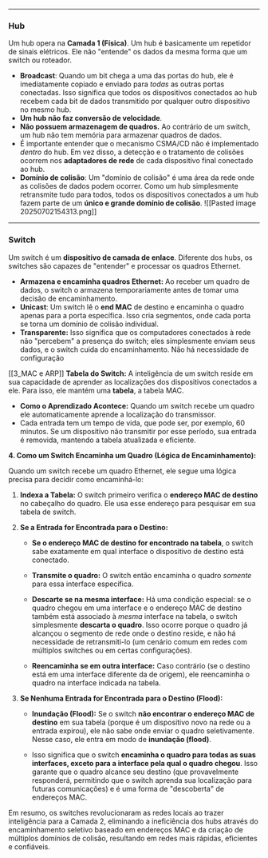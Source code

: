 
---

### **Hub**
Um hub opera na **Camada 1 (Física)**. Um hub é basicamente um repetidor de sinais elétricos. Ele não "entende" os dados da mesma forma que um switch ou roteador.

- **Broadcast**: Quando um bit chega a uma das portas do hub, ele é imediatamente copiado e enviado para _todas_ as outras portas conectadas. Isso significa que todos os dispositivos conectados ao hub recebem cada bit de dados transmitido por qualquer outro dispositivo no mesmo hub.
- **Um hub não faz conversão de velocidade**.
- **Não possuem armazenagem de quadros.** Ao contrário de um switch, um hub não tem memória para armazenar quadros de dados.
- É importante entender que o mecanismo CSMA/CD não é implementado _dentro_ do hub. Em vez disso, a detecção e o tratamento de colisões ocorrem nos **adaptadores de rede** de cada dispositivo final conectado ao hub. 
- **Domínio de colisão**: Um "domínio de colisão" é uma área da rede onde as colisões de dados podem ocorrer. Como um hub simplesmente retransmite tudo para todos, todos os dispositivos conectados a um hub fazem parte de um **único e grande domínio de colisão**.
![[Pasted image 20250702154313.png]]


---
### **Switch**
Um switch é um **dispositivo de camada de enlace**. Diferente dos hubs, os switches são capazes de "entender" e processar os quadros Ethernet.

- **Armazena e encaminha quadros Ethernet:** Ao receber um quadro de dados, o switch o armazena temporariamente antes de tomar uma decisão de encaminhamento.
- **Unicast**: Um switch lê o **end MAC** de destino e encaminha o quadro apenas para a porta específica. Isso cria segmentos, onde cada porta se torna um domínio de colisão individual.
- **Transparente:** Isso significa que os computadores conectados à rede não "percebem" a presença do switch; eles simplesmente enviam seus dados, e o switch cuida do encaminhamento. Não há necessidade de configuração

[[3_MAC e ARP]]
**Tabela do Switch:**
A inteligência de um switch reside em sua capacidade de aprender as localizações dos dispositivos conectados a ele. Para isso, ele mantém uma **tabela**, a tabela MAC.

- **Como o Aprendizado Acontece:** Quando um switch recebe um quadro ele automaticamente aprende a localização do transmissor.
- Cada entrada tem um tempo de vida, que pode ser, por exemplo, 60 minutos. Se um dispositivo não transmitir por esse período, sua entrada é removida, mantendo a tabela atualizada e eficiente.
        

**4. Como um Switch Encaminha um Quadro (Lógica de Encaminhamento):**

Quando um switch recebe um quadro Ethernet, ele segue uma lógica precisa para decidir como encaminhá-lo:

1. **Indexa a Tabela:** O switch primeiro verifica o **endereço MAC de destino** no cabeçalho do quadro. Ele usa esse endereço para pesquisar em sua tabela de switch.
    
2. **Se a Entrada for Encontrada para o Destino:**
    
    - **Se o endereço MAC de destino for encontrado na tabela**, o switch sabe exatamente em qual interface o dispositivo de destino está conectado.
        
    - **Transmite o quadro:** O switch então encaminha o quadro _somente_ para essa interface específica.
        
    - **Descarte se na mesma interface:** Há uma condição especial: se o quadro chegou em uma interface e o endereço MAC de destino também está associado à _mesma_ interface na tabela, o switch simplesmente **descarta o quadro**. Isso ocorre porque o quadro já alcançou o segmento de rede onde o destino reside, e não há necessidade de retransmiti-lo (um cenário comum em redes com múltiplos switches ou em certas configurações).
        
    - **Reencaminha se em outra interface:** Caso contrário (se o destino está em uma interface diferente da de origem), ele reencaminha o quadro na interface indicada na tabela.
        
3. **Se Nenhuma Entrada for Encontrada para o Destino (Flood):**
    
    - **Inundação (Flood):** Se o switch **não encontrar o endereço MAC de destino** em sua tabela (porque é um dispositivo novo na rede ou a entrada expirou), ele não sabe onde enviar o quadro seletivamente. Nesse caso, ele entra em modo de **inundação (flood)**.
        
    - Isso significa que o switch **encaminha o quadro para todas as suas interfaces, exceto para a interface pela qual o quadro chegou**. Isso garante que o quadro alcance seu destino (que provavelmente responderá, permitindo que o switch aprenda sua localização para futuras comunicações) e é uma forma de "descoberta" de endereços MAC.
        

Em resumo, os switches revolucionaram as redes locais ao trazer inteligência para a Camada 2, eliminando a ineficiência dos hubs através do encaminhamento seletivo baseado em endereços MAC e da criação de múltiplos domínios de colisão, resultando em redes mais rápidas, eficientes e confiáveis.